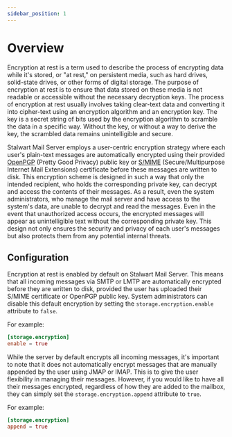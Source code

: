 ```yaml
---
sidebar_position: 1
---
```


# Overview

Encryption at rest is a term used to describe the process of encrypting data while it's stored, or "at rest," on persistent media, such as hard drives, solid-state drives, or other forms of digital storage. The purpose of encryption at rest is to ensure that data stored on these media is not readable or accessible without the necessary decryption keys. The process of encryption at rest usually involves taking clear-text data and converting it into cipher-text using an encryption algorithm and an encryption key. The key is a secret string of bits used by the encryption algorithm to scramble the data in a specific way. Without the key, or without a way to derive the key, the scrambled data remains unintelligible and secure.

Stalwart Mail Server employs a user-centric encryption strategy where each user's plain-text messages are automatically encrypted using their provided [OpenPGP](/docs/encryption/pgp) (Pretty Good Privacy) public key or [S/MIME](/docs/encryption/smime) (Secure/Multipurpose Internet Mail Extensions) certificate before these messages are written to disk. This encryption scheme is designed in such a way that only the intended recipient, who holds the corresponding private key, can decrypt and access the contents of their messages. As a result, even the system administrators, who manage the mail server and have access to the system's data, are unable to decrypt and read the messages. Even in the event that unauthorized access occurs, the encrypted messages will appear as unintelligible text without the corresponding private key. This design not only ensures the security and privacy of each user's messages but also protects them from any potential internal threats.

## Configuration

Encryption at rest is enabled by default on Stalwart Mail Server. This means that all incoming messages via SMTP or LMTP are automatically encrypted before they are written to disk, provided the user has uploaded their S/MIME certificate or OpenPGP public key. System administrators can disable this default encryption by setting the `storage.encryption.enable` attribute to `false`.

For example:

```toml
[storage.encryption]
enable = true
```

While the server by default encrypts all incoming messages, it's important to note that it does not automatically encrypt messages that are manually appended by the user using JMAP or IMAP. This is to give the user flexibility in managing their messages. However, if you would like to have all their messages encrypted, regardless of how they are added to the mailbox, they can simply set the `storage.encryption.append` attribute to `true`. 

For example:

```toml
[storage.encryption]
append = true
```
